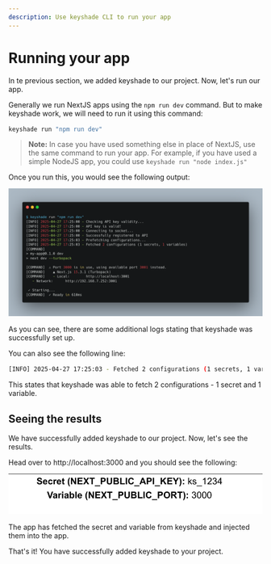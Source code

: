 ```yaml
---
description: Use keyshade CLI to run your app
---
```


# Running your app

In te previous section, we added keyshade to our project. Now, let's run our app.

Generally we run NextJS apps using the `npm run dev` command. But to make keyshade work, we will need to run it using this command:

```bash
keyshade run "npm run dev"
```

> **Note:** In case you have used something else in place of NextJS, use the same command to run your app. For example, if you have used a simple NodeJS app, you could use `keyshade run "node index.js"`

Once you run this, you would see the following output:

![output](../../blob/keyshade-run.png)

As you can see, there are some additional logs stating that keyshade was successfully set up.

You can also see the following line:

```bash
[INFO] 2025-04-27 17:25:03 - Fetched 2 configurations (1 secrets, 1 variables)
```

This states that keyshade was able to fetch 2 configurations - 1 secret and 1 variable.

## Seeing the results

We have successfully added keyshade to our project. Now, let's see the results.

Head over to http://localhost:3000 and you should see the following:

![output](../../blob/next-output.png)

The app has fetched the secret and variable from keyshade and injected them into the app.

That's it! You have successfully added keyshade to your project.
